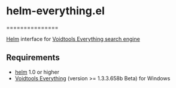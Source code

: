 # helm-everything.el
===============

[Helm](https://github.com/emacs-helm/helm) interface for [Voidtools Everything search engine](http://www.voidtools.com)

## Requirements
* [helm](https://github.com/emacs-helm/helm) 1.0 or higher
* [Voidtools Everything](http://www.voidtools.com) (version >= 1.3.3.658b Beta) for Windows
